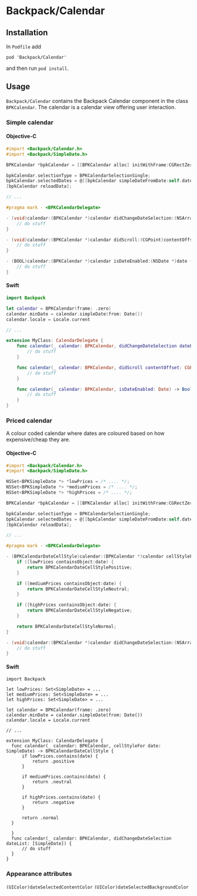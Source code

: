 # Backpack/Calendar

## Installation

In `Podfile` add

```
pod 'Backpack/Calendar'
```

and then run `pod install`.

## Usage

`Backpack/Calendar` contains the Backpack Calendar component in the class `BPKCalendar`. The calendar is a calendar view offering user interaction.

### Simple calendar

#### Objective-C

```objective-c
#import <Backpack/Calendar.h>
#import <Backpack/SimpleDate.h>

BPKCalendar *bpkCalendar = [[BPKCalendar alloc] initWithFrame:CGRectZero];

bpkCalendar.selectionType = BPKCalendarSelectionSingle;
bpkCalendar.selectedDates = @[[bpkCalendar simpleDateFromDate:self.date1]];
[bpkCalendar reloadData];

// ...

#pragma mark - <BPKCalendarDelegate>

- (void)calendar:(BPKCalendar *)calendar didChangeDateSelection:(NSArray<BPKSimpleDate *> *)dateList {
    // do stuff
}

- (void)calendar:(BPKCalendar *)calendar didScroll:(CGPoint)contentOffset {
    // do stuff
}

- (BOOL)calendar:(BPKCalendar *)calendar isDateEnabled:(NSDate *)date {
    // do stuff
}
```

#### Swift

```swift
import Backpack

let calendar = BPKCalendar(frame: .zero)
calendar.minDate = calendar.simpleDate(from: Date())
calendar.locale = Locale.current

// ...

extension MyClass: CalendarDelegate {
    func calendar(_ calendar: BPKCalendar, didChangeDateSelection dateList: [SimpleDate]) {
        // do stuff
    }

    func calendar(_ calendar: BPKCalendar, didScroll contentOffset: CGPoint) {
        // do stuff
    }

    func calendar(_ calendar: BPKCalendar, isDateEnabled: Date) -> Bool {
        // do stuff
    }
}
```

### Priced calendar


A colour coded calendar where dates are coloured based on how expensive/cheap they are.

#### Objective-C

```objective-c
#import <Backpack/Calendar.h>
#import <Backpack/SimpleDate.h>

NSSet<BPKSimpleDate *> *lowPrices = /* .... */;
NSSet<BPKSimpleDate *> *mediumPrices = /* .... */;
NSSet<BPKSimpleDate *> *highPrices = /* .... */;

BPKCalendar *bpkCalendar = [[BPKCalendar alloc] initWithFrame:CGRectZero];

bpkCalendar.selectionType = BPKCalendarSelectionSingle;
bpkCalendar.selectedDates = @[[bpkCalendar simpleDateFromDate:self.date1]];
[bpkCalendar reloadData];

// ...

#pragma mark - <BPKCalendarDelegate>

- (BPKCalendarDateCellStyle)calendar:(BPKCalendar *)calendar cellStyleForDate:(BPKSimpleDate *)date {
    if ([lowPrices containsObject:date) {
        return BPKCalendarDateCellStylePositive;
    }

    if ([mediumPrices containsObject:date) {
        return BPKCalendarDateCellStyleNeutral;
    }

    if ([highPrices containsObject:date) {
        return BPKCalendarDateCellStyleNegative;
    }

    return BPKCalendarDateCellStyleNormal;
}

- (void)calendar:(BPKCalendar *)calendar didChangeDateSelection:(NSArray<BPKSimpleDate *> *)dateList {
    // do stuff
}
```

#### Swift

```
import Backpack

let lowPrices: Set<SimpleDate> = ...
let mediumPrices: Set<SimpleDate> = ...
let highPrices: Set<SimpleDate> = ...

let calendar = BPKCalendar(frame: .zero)
calendar.minDate = calendar.simpleDate(from: Date())
calendar.locale = Locale.current

// ...

extension MyClass: CalendarDelegate {
  func calendar(_ calendar: BPKCalendar, cellStyleFor date: SimpleDate) -> BPKCalendarDateCellStyle {
      if lowPrices.contains(date) {
          return .positive
      }

      if mediumPrices.contains(date) {
          return .neutral
      }

      if highPrices.contains(date) {
          return .negative
      }

      return .normal
  }

  }
  func calendar(_ calendar: BPKCalendar, didChangeDateSelection dateList: [SimpleDate]) {
      // do stuff
  }
}
```

### Appearance attributes
`(UIColor)dateSelectedContentColor`
`(UIColor)dateSelectedBackgroundColor`

